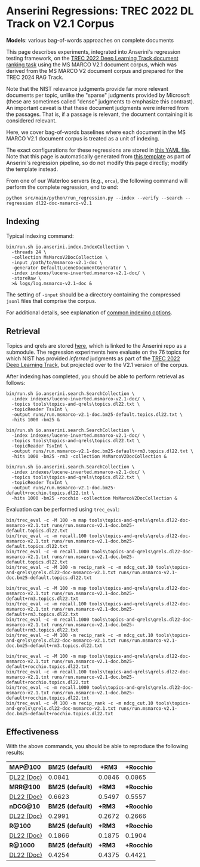 # Anserini Regressions: TREC 2022 DL Track on V2.1 Corpus

**Models**: various bag-of-words approaches on complete documents

This page describes experiments, integrated into Anserini's regression testing framework, on the [TREC 2022 Deep Learning Track document ranking task](https://trec.nist.gov/data/deep2022.html) using the MS MARCO V2.1 document corpus, which was derived from the MS MARCO V2 document corpus and prepared for the TREC 2024 RAG Track.

Note that the NIST relevance judgments provide far more relevant documents per topic, unlike the "sparse" judgments provided by Microsoft (these are sometimes called "dense" judgments to emphasize this contrast).
An important caveat is that these document judgments were inferred from the passages.
That is, if a passage is relevant, the document containing it is considered relevant.

Here, we cover bag-of-words baselines where each document in the MS MARCO V2.1 document corpus is treated as a unit of indexing.

The exact configurations for these regressions are stored in [this YAML file](../../src/main/resources/regression/dl22-doc-msmarco-v2.1.yaml).
Note that this page is automatically generated from [this template](../../src/main/resources/docgen/templates/dl22-doc-msmarco-v2.1.template) as part of Anserini's regression pipeline, so do not modify this page directly; modify the template instead.

From one of our Waterloo servers (e.g., `orca`), the following command will perform the complete regression, end to end:

```
python src/main/python/run_regression.py --index --verify --search --regression dl22-doc-msmarco-v2.1
```

## Indexing

Typical indexing command:

```
bin/run.sh io.anserini.index.IndexCollection \
  -threads 24 \
  -collection MsMarcoV2DocCollection \
  -input /path/to/msmarco-v2.1-doc \
  -generator DefaultLuceneDocumentGenerator \
  -index indexes/lucene-inverted.msmarco-v2.1-doc/ \
  -storeRaw \
  >& logs/log.msmarco-v2.1-doc &
```

The setting of `-input` should be a directory containing the compressed `jsonl` files that comprise the corpus.

For additional details, see explanation of [common indexing options](../../docs/common-indexing-options.md).

## Retrieval

Topics and qrels are stored [here](https://github.com/castorini/anserini-tools/tree/master/topics-and-qrels), which is linked to the Anserini repo as a submodule.
The regression experiments here evaluate on the 76 topics for which NIST has provided _inferred_ judgments as part of the [TREC 2022 Deep Learning Track](https://trec.nist.gov/data/deep2022.html), but projected over to the V2.1 version of the corpus.

After indexing has completed, you should be able to perform retrieval as follows:

```
bin/run.sh io.anserini.search.SearchCollection \
  -index indexes/lucene-inverted.msmarco-v2.1-doc/ \
  -topics tools\topics-and-qrels\topics.dl22.txt \
  -topicReader TsvInt \
  -output runs/run.msmarco-v2.1-doc.bm25-default.topics.dl22.txt \
  -hits 1000 -bm25 &

bin/run.sh io.anserini.search.SearchCollection \
  -index indexes/lucene-inverted.msmarco-v2.1-doc/ \
  -topics tools\topics-and-qrels\topics.dl22.txt \
  -topicReader TsvInt \
  -output runs/run.msmarco-v2.1-doc.bm25-default+rm3.topics.dl22.txt \
  -hits 1000 -bm25 -rm3 -collection MsMarcoV2DocCollection &

bin/run.sh io.anserini.search.SearchCollection \
  -index indexes/lucene-inverted.msmarco-v2.1-doc/ \
  -topics tools\topics-and-qrels\topics.dl22.txt \
  -topicReader TsvInt \
  -output runs/run.msmarco-v2.1-doc.bm25-default+rocchio.topics.dl22.txt \
  -hits 1000 -bm25 -rocchio -collection MsMarcoV2DocCollection &
```

Evaluation can be performed using `trec_eval`:

```
bin/trec_eval -c -M 100 -m map tools\topics-and-qrels\qrels.dl22-doc-msmarco-v2.1.txt runs/run.msmarco-v2.1-doc.bm25-default.topics.dl22.txt
bin/trec_eval -c -m recall.100 tools\topics-and-qrels\qrels.dl22-doc-msmarco-v2.1.txt runs/run.msmarco-v2.1-doc.bm25-default.topics.dl22.txt
bin/trec_eval -c -m recall.1000 tools\topics-and-qrels\qrels.dl22-doc-msmarco-v2.1.txt runs/run.msmarco-v2.1-doc.bm25-default.topics.dl22.txt
bin/trec_eval -c -M 100 -m recip_rank -c -m ndcg_cut.10 tools\topics-and-qrels\qrels.dl22-doc-msmarco-v2.1.txt runs/run.msmarco-v2.1-doc.bm25-default.topics.dl22.txt

bin/trec_eval -c -M 100 -m map tools\topics-and-qrels\qrels.dl22-doc-msmarco-v2.1.txt runs/run.msmarco-v2.1-doc.bm25-default+rm3.topics.dl22.txt
bin/trec_eval -c -m recall.100 tools\topics-and-qrels\qrels.dl22-doc-msmarco-v2.1.txt runs/run.msmarco-v2.1-doc.bm25-default+rm3.topics.dl22.txt
bin/trec_eval -c -m recall.1000 tools\topics-and-qrels\qrels.dl22-doc-msmarco-v2.1.txt runs/run.msmarco-v2.1-doc.bm25-default+rm3.topics.dl22.txt
bin/trec_eval -c -M 100 -m recip_rank -c -m ndcg_cut.10 tools\topics-and-qrels\qrels.dl22-doc-msmarco-v2.1.txt runs/run.msmarco-v2.1-doc.bm25-default+rm3.topics.dl22.txt

bin/trec_eval -c -M 100 -m map tools\topics-and-qrels\qrels.dl22-doc-msmarco-v2.1.txt runs/run.msmarco-v2.1-doc.bm25-default+rocchio.topics.dl22.txt
bin/trec_eval -c -m recall.100 tools\topics-and-qrels\qrels.dl22-doc-msmarco-v2.1.txt runs/run.msmarco-v2.1-doc.bm25-default+rocchio.topics.dl22.txt
bin/trec_eval -c -m recall.1000 tools\topics-and-qrels\qrels.dl22-doc-msmarco-v2.1.txt runs/run.msmarco-v2.1-doc.bm25-default+rocchio.topics.dl22.txt
bin/trec_eval -c -M 100 -m recip_rank -c -m ndcg_cut.10 tools\topics-and-qrels\qrels.dl22-doc-msmarco-v2.1.txt runs/run.msmarco-v2.1-doc.bm25-default+rocchio.topics.dl22.txt
```

## Effectiveness

With the above commands, you should be able to reproduce the following results:

| **MAP@100**                                                                                                  | **BM25 (default)**| **+RM3**  | **+Rocchio**|
|:-------------------------------------------------------------------------------------------------------------|-----------|-----------|-----------|
| [DL22 (Doc)](https://microsoft.github.io/msmarco/TREC-Deep-Learning)                                         | 0.0841    | 0.0846    | 0.0865    |
| **MRR@100**                                                                                                  | **BM25 (default)**| **+RM3**  | **+Rocchio**|
| [DL22 (Doc)](https://microsoft.github.io/msmarco/TREC-Deep-Learning)                                         | 0.6623    | 0.5497    | 0.5557    |
| **nDCG@10**                                                                                                  | **BM25 (default)**| **+RM3**  | **+Rocchio**|
| [DL22 (Doc)](https://microsoft.github.io/msmarco/TREC-Deep-Learning)                                         | 0.2991    | 0.2672    | 0.2666    |
| **R@100**                                                                                                    | **BM25 (default)**| **+RM3**  | **+Rocchio**|
| [DL22 (Doc)](https://microsoft.github.io/msmarco/TREC-Deep-Learning)                                         | 0.1866    | 0.1875    | 0.1904    |
| **R@1000**                                                                                                   | **BM25 (default)**| **+RM3**  | **+Rocchio**|
| [DL22 (Doc)](https://microsoft.github.io/msmarco/TREC-Deep-Learning)                                         | 0.4254    | 0.4375    | 0.4421    |
